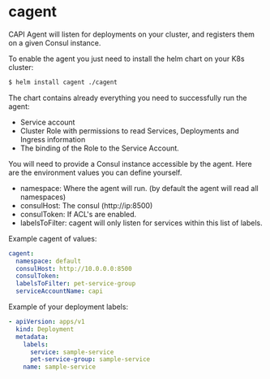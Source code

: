 
# cagent

CAPI Agent will listen for deployments on your cluster, and registers them on a given Consul instance.

To enable the agent you just need to install the helm chart on your K8s cluster:
```bash
$ helm install cagent ./cagent
```
The chart contains already everything you need to successfully run the agent:
* Service account
* Cluster Role with permissions to read Services, Deployments and Ingress information
* The binding of the Role to the Service Account.

You will need to provide a Consul instance accessible by the agent. Here are the environment values you can define yourself.
* namespace: Where the agent will run. (by default the agent will read all namespaces)
* consulHost: The consul (http://ip:8500)
* consulToken: If ACL's are enabled.
* labelsToFilter: cagent will only listen for services within this list of labels.

Example cagent of values:

```yaml
cagent:
  namespace: default
  consulHost: http://10.0.0.0:8500
  consulToken: 
  labelsToFilter: pet-service-group
  serviceAccountName: capi
```

Example of your deployment labels:
```yaml
- apiVersion: apps/v1
  kind: Deployment
  metadata:
    labels:
      service: sample-service
      pet-service-group: sample-service
    name: sample-service
```


